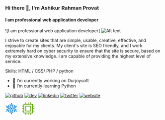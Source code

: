 ### Hi there 👋, I'm Ashikur Rahman Provat
#### I am professional web application developer
![I am professional web application developer]
![Alt text]([https://assets.digitalocean.com/articles/alligator/boo.svg](https://prnt.sc/5dP1GwGZqxEK) "a title")

I strive to create sites that are simple, usable, creative, effective, and enjoyable for my clients. My client's site is SEO friendly, and I work extremely hard on cyber security to ensure that the site is secure, based on my extensive knowledge. I am capable of providing the highest level of service.

Skills:  HTML / CSS/ PHP / python

- 🔭 I’m currently working on Durjoysoft 
- 🌱 I’m currently learning Python 


[<img src='https://cdn.jsdelivr.net/npm/simple-icons@3.0.1/icons/github.svg' alt='github' height='40'>](https://github.com/https://github.com/Provat-14)  [<img src='https://cdn.jsdelivr.net/npm/simple-icons@3.0.1/icons/dev-dot-to.svg' alt='dev' height='40'>](https://dev.to/provat_14)  [<img src='https://cdn.jsdelivr.net/npm/simple-icons@3.0.1/icons/linkedin.svg' alt='linkedin' height='40'>](https://www.linkedin.com/in/https://www.linkedin.com/in/ashikur-rahman-provat-14110131//)  [<img src='https://cdn.jsdelivr.net/npm/simple-icons@3.0.1/icons/twitter.svg' alt='twitter' height='40'>](https://twitter.com/https://twitter.com/Provat_14)  [<img src='https://cdn.jsdelivr.net/npm/simple-icons@3.0.1/icons/icloud.svg' alt='website' height='40'>](https://arprovat.com/)  

<a href='https://archiveprogram.github.com/'><img src='https://raw.githubusercontent.com/acervenky/animated-github-badges/master/assets/acbadge.gif' width='40' height='40'></a> <a href='https://docs.github.com/en/developers'><img src='https://raw.githubusercontent.com/acervenky/animated-github-badges/master/assets/devbadge.gif' width='40' height='40'></a> 



